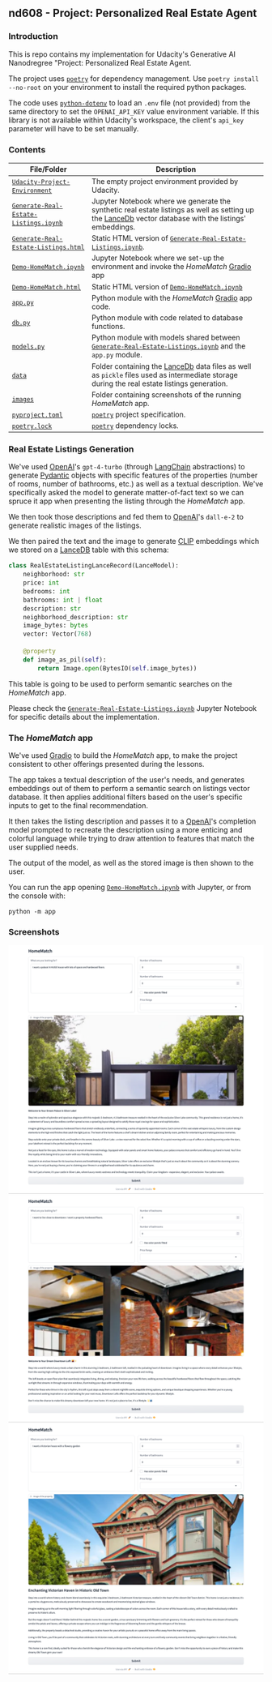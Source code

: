 ## nd608 - Project: Personalized Real Estate Agent

### Introduction

This is repo contains my implementation for Udacity's Generative AI Nanodregree "Project: Personalized Real Estate Agent.

The project uses [`poetry`](https://python-poetry.org/) for dependency management. Use `poetry install --no-root` on your environment to install the required python packages.

The code uses [`python-dotenv`](https://pypi.org/project/python-dotenv/) to load an `.env` file (not provided) from the same directory to set the `OPENAI_API_KEY` value environment variable. If this library is not available within Udacity's workspace, the client's `api_key` parameter will have to be set manually.

### Contents

| File/Folder | Description |
|-------------|-------------|
| [`Udacity-Project-Environment`](Udacity-Project-Environment) | The empty project environment provided by Udacity. |
| [`Generate-Real-Estate-Listings.ipynb`](Generate-Real-Estate-Listings.ipynb) | Jupyter Notebook where we generate the synthetic real estate listings as well as setting up the [LanceDb](https://lancedb.com/) vector database with the listings' embeddings. |
| [`Generate-Real-Estate-Listings.html`](Generate-Real-Estate-Listings.html) | Static HTML version of [`Generate-Real-Estate-Listings.ipynb`](Generate-Real-Estate-Listings.ipynb). |
| [`Demo-HomeMatch.ipynb`](Demo-HomeMatch.ipynb) | Jupyter Notebook where we set-up the environment and invoke the *HomeMatch* [Gradio](https://www.gradio.app/) app |
| [`Demo-HomeMatch.html`](Demo-HomeMatch.html) | Static HTML version of [`Demo-HomeMatch.ipynb`](Demo-HomeMatch.ipynb)|
| [`app.py`](app.py) | Python module with the *HomeMatch* [Gradio](https://www.gradio.app/) app code. |
| [`db.py`](db.py) | Python module with code related to database functions. |
| [`models.py`](models.py) | Python module with models shared between [`Generate-Real-Estate-Listings.ipynb`](Generate-Real-Estate-Listings.ipynb) and the `app.py` module. |
| [`data`](data) | Folder containing the [LanceDb](https://lancedb.com/) data files as well as `pickle` files used as intermediate storage during the real estate listings generation. |
| [`images`](images) | Folder containing screenshots of the running *HomeMatch* app. |
| [`pyproject.toml`](pyproject.toml) | [`poetry`](https://python-poetry.org/) project specification. |
| [`poetry.lock`](poetry.lock) | [`poetry`](https://python-poetry.org/) dependency locks. |

### Real Estate Listings Generation

We've used [OpenAI](https://openai.com/)'s `gpt-4-turbo` (through [LangChain](https://www.langchain.com/) abstractions) to generate [Pydantic](https://docs.pydantic.dev/latest/) objects with specific features of the properties (number of rooms, number of bathrooms, etc.) as well as a textual description. We've specifically asked the model to generate matter-of-fact text so we can spruce it app when presenting the listing through the *HomeMatch* app.

We then took those descriptions and fed them to [OpenAI](https://openai.com/)'s `dall-e-2` to
generate realistic images of the listings.

We then paired the text and the image to generate [CLIP](https://huggingface.co/docs/transformers/model_doc/clip) embeddings which we stored on a [LanceDB](https://lancedb.com/) table with this schema:

```python
class RealEstateListingLanceRecord(LanceModel):
    neighborhood: str
    price: int
    bedrooms: int
    bathrooms: int | float
    description: str
    neighborhood_description: str
    image_bytes: bytes
    vector: Vector(768)

    @property
    def image_as_pil(self):
        return Image.open(BytesIO(self.image_bytes))
```

This table is going to be used to perform semantic searches on the *HomeMatch* app.

Please check the [`Generate-Real-Estate-Listings.ipynb`](Generate-Real-Estate-Listings.ipynb) Jupyter Notebook for specific details about the implementation.

### The *HomeMatch* app

We've used [Gradio](https://www.gradio.app/) to build the *HomeMatch* app, to make the project consistent to other offerings presented during the lessons.

The app takes a textual description of the user's needs, and generates embeddings out of them to perform a semantic search on listings vector database. It then applies additional filters based on the user's specific inputs to get to the final recommendation.

It then takes the listing description and passes it to a [OpenAI](https://openai.com/)'s completion model prompted to recreate the description using a more enticing and colorful language while trying to draw attention to features that match the user supplied needs.

The output of the model, as well as the stored image is then shown to the user.

You can run the app opening [`Demo-HomeMatch.ipynb`](Demo-HomeMatch.ipynb) with Jupyter, or from the console with: 

```
python -m app
```

### Screenshots

![First Screenshot](/images/Screenshot_1.png)
![Second Screenshot](/images/Screenshot_2.png)
![Third Screenshot](/images/Screenshot_3.png)